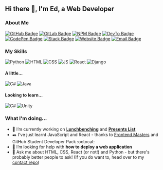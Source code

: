 ## Hi there 👋, I'm Ed, a Web Developer

<!--
**edapm/edapm** is a ✨ _special_ ✨ repository because its `README.md` (this file) appears on your GitHub profile.

Here are some ideas to get you started: -->

### About Me

[![GitHub Badge](https://img.shields.io/badge/-edapm-000000?style=flat&logo=GitHub&link=https://github.com/edapm)](https://github.com/edapm)
[![GitLab Badge](https://img.shields.io/badge/-edapm-4700CC?style=flat&logo=GitLab&link=https://gitlab.com/edapm)](https://gitlab.com/edapm)
[![NPM Badge](https://img.shields.io/badge/-edapm-crimson?style=flat&logo=npm&logoColor=white&link=https://npmjs.com/~edapm)](https://npmjs.com/~edapm)
[![DevTo Badge](https://img.shields.io/badge/-edapm-gray?style=flat&logo=dev.to&link=https://dev.to/edapm)](https://dev.to/edapm)
[![CodePen Badge](https://img.shields.io/badge/-edapm-navy?style=flat&logo=codepen&link=https://codepen.io/edapm)](https://codepen.io/edapm)
[![Stack Badge](https://img.shields.io/badge/-edapm-white?style=flat&logo=stackoverflow&link=https://stackoverflow.com/users/12993670)](https://stackoverflow.com/users/12993670)
[![Website Badge](https://img.shields.io/badge/-website-blue?style=flat&logo=icloud&logoColor=white&link=https://forgenst.com)](https://forgenst.com)
[![Email Badge](https://img.shields.io/badge/-contact-darkgreen?style=flat&logo=signal&logoColor=white&link=https://github.com/edapm/contact)](https://github.com/edapm/contact)


### My Skills

![Python](https://img.shields.io/badge/-python-yellow?style=flat&logo=python)
![HTML](https://img.shields.io/badge/-html-maroon?style=flat&logo=html5)
![CSS](https://img.shields.io/badge/-css-red?style=flat&logo=css3)
![JS](https://img.shields.io/badge/-javascript-purple?style=flat&logo=javascript)
![React](https://img.shields.io/badge/-reactjs-grey?style=flat&logo=react)
![Django](https://img.shields.io/badge/-django-green?style=flat&logo=django)

#### A little...

![C#](https://img.shields.io/badge/-c%20sharp-5C2D91?style=flat&logo=c%20sharp)
![Java](https://img.shields.io/badge/-java-orange?style=flat&logo=java)

#### Looking to learn...

![C#](https://img.shields.io/badge/-more%20c%20sharp!-5C2D91?style=flat&logo=c%20sharp)
![Unity](https://img.shields.io/badge/-unity-grey?style=flat&logo=unity)

### What I'm doing...

- 🔭 I’m currently working on [**Lunchbenching**](https://github.com/lunchbenching) and [**Presents List**](https://github.com/edapm/presents-list)
- ✒️ I've just learnt JavaScript and React - thanks to [Frontend Masters](https://frontendmasters.com) and GitHub Student Developer Pack :octocat:
- 🤔 I’m looking for help with **how to deploy a web application**
- 💬 Ask me about HTML, CSS, React (or not!) and Python - but there's probably better people to ask! (If you do want to, head over to my [contact repo](https://github.com/edapm/contact))

<!--- ### My Projects

- [Zadok](https://github.com/edapm/zadok) - Summer project. Python todolist program
- [Presents List](https://github.com/edapm/presents-list) - A React/Firebase app for organising Christmas Presents
- [Jekyll Statuspage](https://github.com/forgenst/jekyll-statuspage) - Statuspage theme for Jekyll
- [Lunchbenching](https://github.com/lunchbenching) - The Picnicspot Network
- [VS Code Community](https://github.com/vscodecommunity) - The unofficial VS Code Community -->

